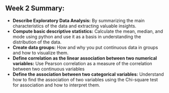 ## Week 2 Summary:
* **Describe Exploratory Data Analysis:** By summarizing the main characteristics of the data and extracting valuable insights.
* **Compute basic descriptive statistics:** Calculate the mean, median, and mode using python and use it as a basis in understanding the distribution of the data.
* **Create data groups:** How and why you put continuous data in groups and how to visualize them.
* **Define correlation as the linear association between two numerical variables:** Use Pearson correlation as a measure of the correlation between two continuous variables
* **Define the association between two categorical variables:** Understand how to find the association of two variables using the Chi-square test for association and how to interpret them.
